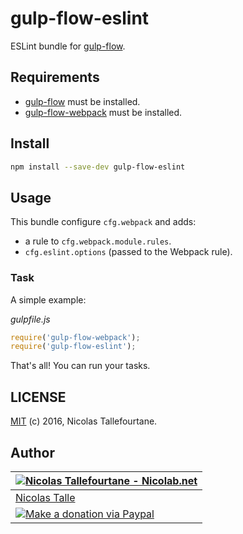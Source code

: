 # gulp-flow-eslint

ESLint bundle for [gulp-flow](https://github.com/gulp-flow/gulp-flow).


## Requirements

* [gulp-flow](https://github.com/gulp-flow/gulp-flow) must be installed.
* [gulp-flow-webpack](https://github.com/gulp-flow/gulp-flow-webpack) must be installed.


## Install

```sh
npm install --save-dev gulp-flow-eslint
```


## Usage

This bundle configure `cfg.webpack` and adds:

* a rule to `cfg.webpack.module.rules`.
* `cfg.eslint.options` (passed to the Webpack rule).

### Task

A simple example:

_gulpfile.js_
```js
require('gulp-flow-webpack');
require('gulp-flow-eslint');
```

That's all! You can run your tasks.


## LICENSE

[MIT](https://github.com/gulp-flow/gulp-flow-eslint/blob/master/LICENSE) (c) 2016, Nicolas Tallefourtane.


## Author

| [![Nicolas Tallefourtane - Nicolab.net](http://www.gravatar.com/avatar/d7dd0f4769f3aa48a3ecb308f0b457fc?s=64)](https://nicolab.net) |
|---|
| [Nicolas Talle](https://nicolab.net) |
| [![Make a donation via Paypal](https://www.paypalobjects.com/en_US/i/btn/btn_donate_SM.gif)](https://www.paypal.com/cgi-bin/webscr?cmd=_s-xclick&hosted_button_id=PGRH4ZXP36GUC) |